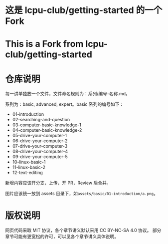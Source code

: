 # 这是 lcpu-club/getting-started 的一个 Fork
# This is a Fork from lcpu-club/getting-started


# 仓库说明

每一讲单独放一个文件，文件命名规则为：系列/编号-名称.md。

系列为：basic, advanced, expert。basic 系列的编号如下：

- 01-introduction
- 02-searching-and-question
- 03-computer-basic-knowledge-1
- 04-computer-basic-knowledge-2
- 05-drive-your-computer-1
- 06-drive-your-computer-2
- 07-drive-your-computer-3
- 08-drive-your-computer-4
- 09-drive-your-computer-5
- 10-linux-basic-1
- 11-linux-basic-2
- 12-text-editing

新增内容应该开分支，上传，开 PR，Review 后合并。

图片应该统一放到 assets 目录下，如`assets/basic/01-introduction/a.png`。

# 版权说明

网页代码采取 MIT 协议，各个章节讲义默认采用 CC BY-NC-SA 4.0 协议。
部分章节可能有更宽松的许可，可以见各个章节讲义具体说明。
